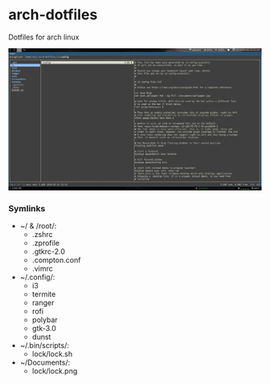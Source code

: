 # arch-dotfiles
Dotfiles for arch linux 

![Screenshot](https://raw.githubusercontent.com/planeer/arch-dotfiles/master/screenshots/screenshot.jpg)

### Symlinks
* ~/ & /root/:
    * .zshrc
    * .zprofile
    * .gtkrc-2.0
    * .compton.conf
    * .vimrc
* ~/.config/:
    * i3
    * termite
    * ranger
    * rofi
    * polybar
    * gtk-3.0
    * dunst
* ~/.bin/scripts/:
    * lock/lock.sh
* ~/Documents/:
    * lock/lock.png
